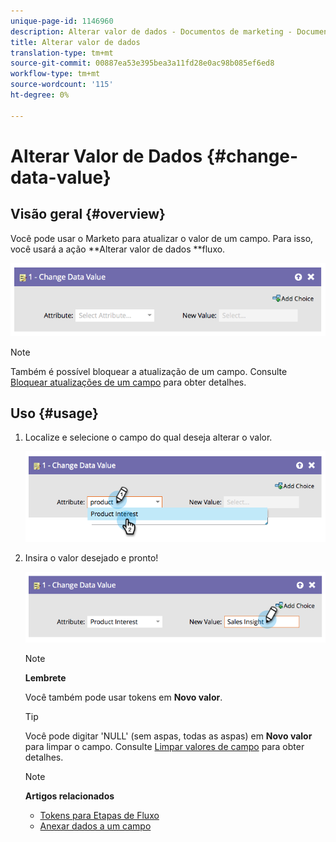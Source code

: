 ```yaml
---
unique-page-id: 1146960
description: Alterar valor de dados - Documentos de marketing - Documentação do produto
title: Alterar valor de dados
translation-type: tm+mt
source-git-commit: 00887ea53e395bea3a11fd28e0ac98b085ef6ed8
workflow-type: tm+mt
source-wordcount: '115'
ht-degree: 0%

---
```



# Alterar Valor de Dados {#change-data-value}

## Visão geral {#overview}

Você pode usar o Marketo para atualizar o valor de um campo. Para isso, você usará a ação **Alterar valor de dados **fluxo.

![](assets/image2014-9-22-11-3a15-3a34.png)

>[!NOTE]
>
>Também é possível bloquear a atualização de um campo. Consulte [Bloquear atualizações de um campo](../../../../product-docs/administration/field-management/block-updates-to-a-field.md) para obter detalhes.

## Uso {#usage}

1. Localize e selecione o campo do qual deseja alterar o valor.

   ![](assets/image2014-9-22-11-3a18-3a29.png)

1. Insira o valor desejado e pronto!

   ![](assets/image2014-9-22-11-3a18-3a38.png)

   >[!NOTE]
   >
   >**Lembrete**
   >
   >
   >Você também pode usar tokens em **Novo valor**.

   >[!TIP]
   >
   >Você pode digitar &#39;NULL&#39; (sem aspas, todas as aspas) em **Novo valor** para limpar o campo. Consulte [Limpar valores de campo](change-data-value/clear-field-values.md) para obter detalhes.

   >[!NOTE]
   >
   >**Artigos relacionados**
   >
   >    
   >    
   >    * [Tokens para Etapas de Fluxo](use-tokens-in-flow-steps.md)
   >    * [Anexar dados a um campo](append-data-to-a-field.md)


